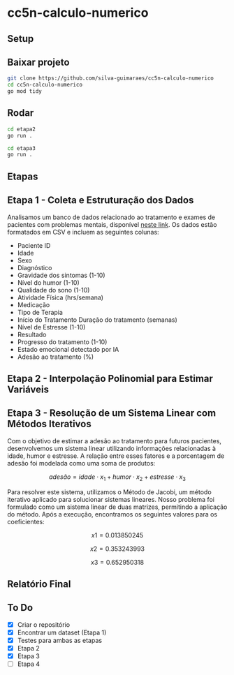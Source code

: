 # cc5n-calculo-numerico
## Setup
## Baixar projeto
```sh
git clone https://github.com/silva-guimaraes/cc5n-calculo-numerico
cd cc5n-calculo-numerico
go mod tidy
```
## Rodar
```sh
cd etapa2
go run .
```
```sh
cd etapa3
go run .
```
## Etapas
## Etapa 1 - Coleta e Estruturação dos Dados
Analisamos um banco de dados relacionado ao tratamento e exames de pacientes com problemas mentais, disponível [neste link](https://www.kaggle.com/datasets/uom190346a/mental-health-diagnosis-and-treatment-monitoring).
Os dados estão formatados em CSV e incluem as seguintes colunas:
- Paciente ID
- Idade
- Sexo
- Diagnóstico
- Gravidade dos sintomas (1-10)
- Nível do humor (1-10)
- Qualidade do sono (1-10)
- Atividade Física (hrs/semana)
- Medicação
- Tipo de Terapia
- Início do Tratamento	Duração do tratamento (semanas)
- Nível de Estresse (1-10)
- Resultado
- Progresso do tratamento (1-10)
- Estado emocional detectado por IA
- Adesão ao tratamento (%)

## Etapa 2 - Interpolação Polinomial para Estimar Variáveis

## Etapa 3 - Resolução de um Sistema Linear com Métodos Iterativos
Com o objetivo de estimar a adesão ao tratamento para futuros pacientes, desenvolvemos um sistema linear utilizando informações relacionadas à idade, humor e estresse. A relação entre esses fatores e a porcentagem de adesão foi modelada como uma soma de produtos:

$$
adesão = idade \cdot x_1 + humor \cdot x_2 + estresse \cdot x_3
$$

Para resolver este sistema, utilizamos o Método de Jacobi, um método iterativo aplicado para solucionar sistemas lineares. Nosso problema foi formulado como um sistema linear de duas matrizes, permitindo a aplicação do método. Após a execução, encontramos os seguintes valores para os coeficientes:

$$x1 = 0.013850245$$

$$x2 = 0.353243993$$

$$x3 = 0.652950318$$

## Relatório Final

## To Do
 - [x] Criar o repositório
 - [x] Encontrar um dataset (Etapa 1)
 - [x] Testes para ambas as etapas
 - [x] Etapa 2
 - [x] Etapa 3
 - [ ] Etapa 4
